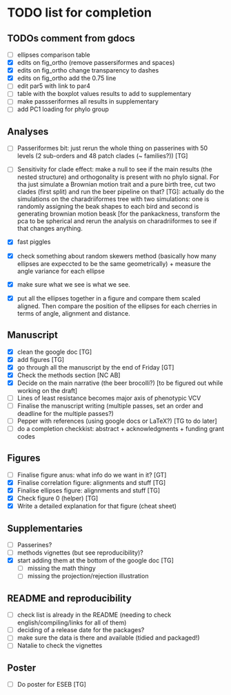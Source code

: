 # TODO list for completion

## TODOs comment from gdocs

 - [ ] ellipses comparison table
 - [x] edits on fig_ortho (remove passersiformes and spaces)
 - [x] edits on fig_ortho change transparency to dashes
 - [x] edits on fig_ortho add the 0.75 line
 - [ ] edit par5 with link to par4
 - [ ] table with the boxplot values results to add to supplementary
 - [ ] make passseriformes all results in supplementary
 - [ ] add PC1 loading for phylo group

## Analyses

 - [ ] Passeriformes bit: just rerun the whole thing on passerines with 50 levels (2 sub-orders and 48 patch clades (~ families?)) [TG]
 - [ ] Sensitivity for clade effect: make a null to see if the main results (the nested structure) and orthogonality is present with no phylo signal. For tha just simulate a Brownian motion trait and a pure birth tree, cut two clades (first split) and run the beer pipeline on that? [TG]: actually do the simulations on the charadriiformes tree with two simulations: one is randomly assigning the beak shapes to each bird and second is generating brownian motion beask [for the pankackness, transform the pca to be spherical and rerun the analysis on charadriiformes to see if that changes anything.
 - [x] fast piggles
 - [x] check something about random skewers method (basically how many ellipses are expeccted to be the same geometrically) + measure the angle variance for each ellipse
 - [x] make sure what we see is what we see.
 - [x] put all the ellipses together in a figure and compare them scaled aligned. Then compare the position of the ellipses for each cherries in terms of angle, alignment and distance.


## Manuscript

 - [x] clean the google doc [TG]
 - [x] add figures [TG]
 - [x] go through all the manuscript by the end of Friday [GT]
 - [x] Check the methods section [NC AB]
 - [x] Decide on the main narrative (the beer brocolli?) [to be figured out while working on the draft]
 - [ ] Lines of least resistance becomes major axis of phenotypic VCV
 - [ ] Finalise the manuscript writing (multiple passes, set an order and deadline for the multiple passes?)
 - [ ] Pepper with references (using google docs or LaTeX?) [TG to do later]
 - [ ] do a completion checkkist: abstract + acknowledgments + funding grant codes 

## Figures

 - [ ] Finalise figure anus: what info do we want in it? [GT]
 - [x] Finalise correlation figure: alignments and stuff [TG]
 - [x] Finalise ellipses figure: alignnments and stuff [TG]
 - [x] Check figure 0 (helper) [TG]
 - [x] Write a detailed explanation for that figure (cheat sheet)

## Supplementaries

 - [ ] Passerines?
 - [ ] methods vignettes (but see reproducibility)?
 - [x] start adding them at the bottom of the google doc [TG]
      - [ ] missing the math thingy
      - [ ] missing the projection/rejection illustration

## README and reproducibility

 - [ ] check list is already in the README (needing to check english/compiling/links for all of them)
 - [ ] deciding of a release date for the packages?
 - [ ] make sure the data is there and available (tidied and packaged!)
 - [ ] Natalie to check the vignettes

## Poster

 - [ ] Do poster for ESEB [TG]